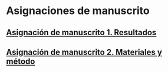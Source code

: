 # Asignaciones de manuscrito

## [Asignación de manuscrito 1. Resultados](asignacion-01.md)

## [Asignación de manuscrito 2. Materiales y método](asignacion-02.md)

